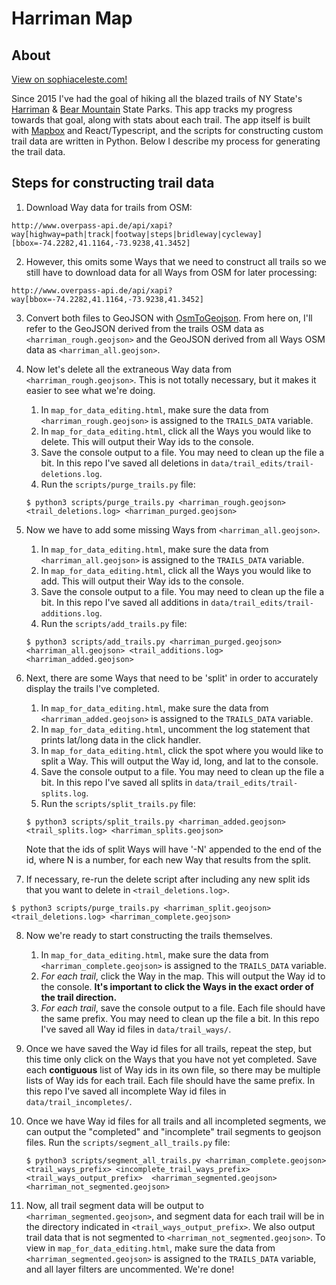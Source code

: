 # Harriman Map

## About

[View on sophiaceleste.com!](https://sophiaceleste.com/harriman-map/)

Since 2015 I've had the goal of hiking all the blazed trails of NY State's [Harriman](https://parks.ny.gov/parks/harriman) & [Bear Mountain](https://parks.ny.gov/parks/bearmountain/amenities.aspx) State Parks. This app tracks my progress towards that goal, along with stats about each trail. The app itself is built with [Mapbox](https://www.mapbox.com/) and React/Typescript, and the scripts for constructing custom trail data are written in Python. Below I describe my process for generating the trail data.

## Steps for constructing trail data
1. Download Way data for trails from OSM:
```
http://www.overpass-api.de/api/xapi?way[highway=path|track|footway|steps|bridleway|cycleway][bbox=-74.2282,41.1164,-73.9238,41.3452]
```

2. However, this omits some Ways that we need to construct all trails so we still have to download data for all Ways from OSM for later processing:
```
http://www.overpass-api.de/api/xapi?way[bbox=-74.2282,41.1164,-73.9238,41.3452]
```

3. Convert both files to GeoJSON with [OsmToGeojson](https://github.com/tyrasd/osmtogeojson). From here on, I'll refer to the GeoJSON derived from the trails OSM data as `<harriman_rough.geojson>` and the GeoJSON derived from all Ways OSM data as `<harriman_all.geojson>`.

4. Now let's delete all the extraneous Way data from `<harriman_rough.geojson>`. This is not totally necessary, but it makes it easier to see what we're doing.
   1. In `map_for_data_editing.html`, make sure the data from `<harriman_rough.geojson>` is assigned to the `TRAILS_DATA` variable.
   2. In `map_for_data_editing.html`, click all the Ways you would like to delete. This will output their Way ids to the console.
   3. Save the console output to a file. You may need to clean up the file a bit. In this repo I've saved all deletions in `data/trail_edits/trail-deletions.log`.
   4. Run the `scripts/purge_trails.py` file:
   ```
   $ python3 scripts/purge_trails.py <harriman_rough.geojson> <trail_deletions.log> <harriman_purged.geojson>
   ```
5. Now we have to add some missing Ways from `<harriman_all.geojson>`.
   1. In `map_for_data_editing.html`, make sure the data from `<harriman_all.geojson>` is assigned to the `TRAILS_DATA` variable.
   2. In `map_for_data_editing.html`, click all the Ways you would like to add. This will output their Way ids to the console.
   3. Save the console output to a file. You may need to clean up the file a bit. In this repo I've saved all additions in `data/trail_edits/trail-additions.log`.
   4. Run the `scripts/add_trails.py` file:
   ```
   $ python3 scripts/add_trails.py <harriman_purged.geojson> <harriman_all.geojson> <trail_additions.log> <harriman_added.geojson>
   ```

6. Next, there are some Ways that need to be 'split' in order to accurately display the trails I've completed.
   1. In `map_for_data_editing.html`, make sure the data from `<harriman_added.geojson>` is assigned to the `TRAILS_DATA` variable.
   2. In `map_for_data_editing.html`, uncomment the log statement that prints lat/long data in the click handler.
   3. In `map_for_data_editing.html`, click the spot where you would like to split a Way. This will output the Way id, long, and lat to the console.
   4. Save the console output to a file. You may need to clean up the file a bit. In this repo I've saved all splits in `data/trail_edits/trail-splits.log`.
   5. Run the `scripts/split_trails.py` file:
   ```
   $ python3 scripts/split_trails.py <harriman_added.geojson> <trail_splits.log> <harriman_splits.geojson>
   ``` 
   Note that the ids of split Ways will have '-N' appended to the end of the id, where N is a number, for each new Way that results from the split.

7. If necessary, re-run the delete script after including any new split ids that you want to delete in `<trail_deletions.log>`.
```
$ python3 scripts/purge_trails.py <harriman_split.geojson> <trail_deletions.log> <harriman_complete.geojson>
```

8. Now we're ready to start constructing the trails themselves.
   1. In `map_for_data_editing.html`, make sure the data from `<harriman_complete.geojson>` is assigned to the `TRAILS_DATA` variable.
   2. _For each trail_, click the Way in the map. This will output the Way id to the console. **It's important to click the Ways in the exact order of the trail direction.**
   3. _For each trail_, save the console output to a file. Each file should have the same prefix. You may need to clean up the file a bit. In this repo I've saved all Way id files in `data/trail_ways/`.

9. Once we have saved the Way id files for all trails, repeat the step, but this time only click on the Ways that you have not yet completed. Save each **contiguous** list of Way ids in its own file, so there may be multiple lists of Way ids for each trail. Each file should have the same prefix. In this repo I've saved all incomplete Way id files in `data/trail_incompletes/`.

10. Once we have Way id files for all trails and all incompleted segments, we can output the "completed" and "incomplete" trail segments to geojson files. Run the `scripts/segment_all_trails.py` file:
    ```
    $ python3 scripts/segment_all_trails.py <harriman_complete.geojson> <trail_ways_prefix> <incomplete_trail_ways_prefix> <trail_ways_output_prefix>  <harriman_segmented.geojson> <harriman_not_segmented.geojson>
    ```

11. Now, all trail segment data will be output to `<harriman_segmented.geojson>`, and segment data for each trail will be in the directory indicated in `<trail_ways_output_prefix>`. We also output trail data that is not segmented to `<harriman_not_segmented.geojson>`. To view in `map_for_data_editing.html`, make sure the data from `<harriman_segmented.geojson>` is assigned to the `TRAILS_DATA` variable, and all layer filters are uncommented. We're done! 
